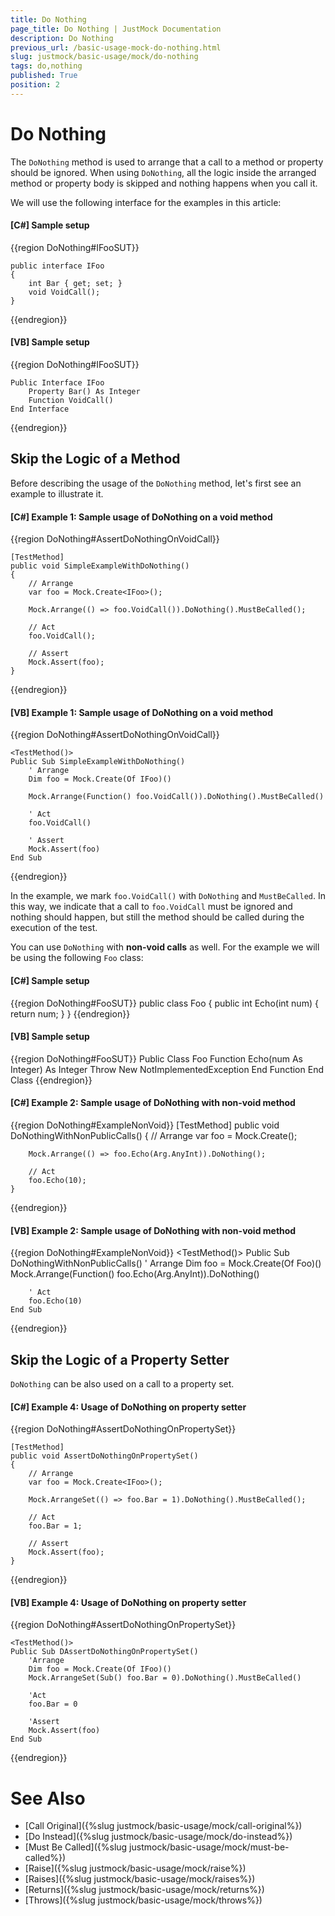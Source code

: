 ```yaml
---
title: Do Nothing
page_title: Do Nothing | JustMock Documentation
description: Do Nothing
previous_url: /basic-usage-mock-do-nothing.html
slug: justmock/basic-usage/mock/do-nothing
tags: do,nothing
published: True
position: 2
---
```


# Do Nothing

The `DoNothing` method is used to arrange that a call to a method or property should be ignored. When using `DoNothing`, all the logic inside the arranged method or property body is skipped and nothing happens when you call it.

We will use the following interface for the examples in this article:

#### __[C#] Sample setup__

{{region DoNothing#IFooSUT}}

    public interface IFoo
    {
        int Bar { get; set; }
        void VoidCall();
    }
{{endregion}}

#### __[VB] Sample setup__

{{region DoNothing#IFooSUT}}

    Public Interface IFoo
        Property Bar() As Integer
        Function VoidCall()
    End Interface
{{endregion}}


## Skip the Logic of a Method

Before describing the usage of the `DoNothing` method, let's first see an example to illustrate it.

#### __[C#] Example 1: Sample usage of DoNothing on a void method__

{{region DoNothing#AssertDoNothingOnVoidCall}}

    [TestMethod]
    public void SimpleExampleWithDoNothing()
    {
        // Arrange
        var foo = Mock.Create<IFoo>();

        Mock.Arrange(() => foo.VoidCall()).DoNothing().MustBeCalled();

        // Act
        foo.VoidCall();

        // Assert
        Mock.Assert(foo);
    }
{{endregion}}

#### __[VB] Example 1: Sample usage of DoNothing on a void method__

{{region DoNothing#AssertDoNothingOnVoidCall}}

    <TestMethod()>
    Public Sub SimpleExampleWithDoNothing()
        ' Arrange
        Dim foo = Mock.Create(Of IFoo)()

        Mock.Arrange(Function() foo.VoidCall()).DoNothing().MustBeCalled()

        ' Act
        foo.VoidCall()

        ' Assert
        Mock.Assert(foo)
    End Sub
{{endregion}}

In the example, we mark `foo.VoidCall()` with `DoNothing` and `MustBeCalled`. In this way, we indicate that a call to `foo.VoidCall` must be ignored and nothing should happen, but still the method should be called during the execution of the test.

You can use `DoNothing` with **non-void calls** as well. For the example we will be using the following `Foo` class:

#### __[C#] Sample setup__

{{region DoNothing#FooSUT}}
    public class Foo
    {
        public int Echo(int num)
        {
            return num;
        }
    }
{{endregion}}

#### __[VB] Sample setup__

{{region DoNothing#FooSUT}}
    Public Class Foo
        Function Echo(num As Integer) As Integer
            Throw New NotImplementedException
        End Function
    End Class
{{endregion}}


#### __[C#] Example 2: Sample usage of DoNothing with non-void method__

{{region DoNothing#ExampleNonVoid}}
    [TestMethod]
    public void DoNothingWithNonPublicCalls()
    {
        // Arrange
        var foo = Mock.Create<Foo>();

        Mock.Arrange(() => foo.Echo(Arg.AnyInt)).DoNothing();

        // Act
        foo.Echo(10);
    }
{{endregion}}

#### __[VB] Example 2: Sample usage of DoNothing with non-void method__

{{region DoNothing#ExampleNonVoid}}
    <TestMethod()>
    Public Sub DoNothingWithNonPublicCalls()
        ' Arrange
        Dim foo = Mock.Create(Of Foo)()
        Mock.Arrange(Function() foo.Echo(Arg.AnyInt)).DoNothing()

        ' Act
        foo.Echo(10)
    End Sub
{{endregion}}


## Skip the Logic of a Property Setter

`DoNothing` can be also used on a call to a property set.

#### __[C#] Example 4: Usage of DoNothing on property setter__

{{region DoNothing#AssertDoNothingOnPropertySet}}

    [TestMethod]
    public void AssertDoNothingOnPropertySet()
    {
        // Arrange
        var foo = Mock.Create<IFoo>();
    
        Mock.ArrangeSet(() => foo.Bar = 1).DoNothing().MustBeCalled();
    
        // Act
        foo.Bar = 1;
    
        // Assert
        Mock.Assert(foo);
    }
{{endregion}}

#### __[VB] Example 4: Usage of DoNothing on property setter__

{{region DoNothing#AssertDoNothingOnPropertySet}}

    <TestMethod()>
    Public Sub DAssertDoNothingOnPropertySet()
        'Arrange
        Dim foo = Mock.Create(Of IFoo)()
        Mock.ArrangeSet(Sub() foo.Bar = 0).DoNothing().MustBeCalled()
    
        'Act
        foo.Bar = 0
    
        'Assert
        Mock.Assert(foo)
    End Sub
{{endregion}}


# See Also

 * [Call Original]({%slug justmock/basic-usage/mock/call-original%})
 * [Do Instead]({%slug justmock/basic-usage/mock/do-instead%})
 * [Must Be Called]({%slug justmock/basic-usage/mock/must-be-called%})
 * [Raise]({%slug justmock/basic-usage/mock/raise%})
 * [Raises]({%slug justmock/basic-usage/mock/raises%})
 * [Returns]({%slug justmock/basic-usage/mock/returns%})
 * [Throws]({%slug justmock/basic-usage/mock/throws%})
